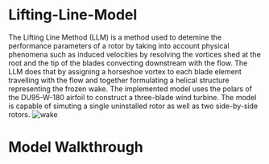 # Lifting-Line-Model

The Lifting Line Method (LLM) is a method used to detemine the performance parameters of a rotor by taking into account physical phenomena such as induced velocities by resolving the vortices shed at the root and the tip of the blades convecting downstream with the flow. The LLM does that by assigning a horseshoe vortex to each blade element travelling with the flow and together formulating a helical structure representing the frozen wake. The implemented model uses the polars of the DU95-W-180 airfoil to construct a three-blade wind turbine. The model is capable of simuting a single uninstalled rotor as well as two side-by-side rotors.
![wake](https://user-images.githubusercontent.com/64721988/189954452-57406066-9106-4b79-b352-c9246fd27981.gif)


# Model Walkthrough

